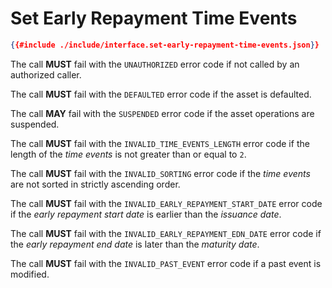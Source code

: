 # Set Early Repayment Time Events

```json
{{#include ./include/interface.set-early-repayment-time-events.json}}
```

The call **MUST** fail with the `UNAUTHORIZED` error code if not called by an authorized
caller.

The call **MUST** fail with the `DEFAULTED` error code if the asset is defaulted.

The call **MAY** fail with the `SUSPENDED` error code if the asset operations are
suspended.

The call **MUST** fail with the `INVALID_TIME_EVENTS_LENGTH` error code if the length
of the *time events* is not greater than or equal to `2`.

The call **MUST** fail with the `INVALID_SORTING` error code if the *time events*
are not sorted in strictly ascending order.

The call **MUST** fail with the `INVALID_EARLY_REPAYMENT_START_DATE` error code
if the *early repayment start date* is earlier than the *issuance date*.

The call **MUST** fail with the `INVALID_EARLY_REPAYMENT_EDN_DATE` error code if
the *early repayment end date* is later than the *maturity date*.

The call **MUST** fail with the `INVALID_PAST_EVENT` error code if a past event
is modified.
